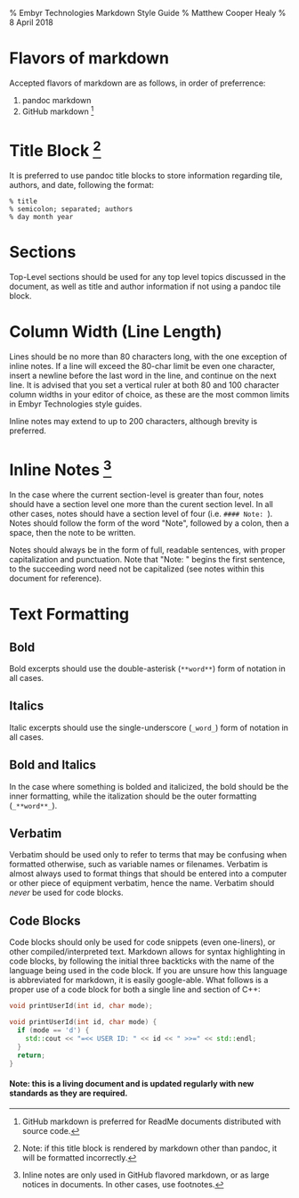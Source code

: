 % Embyr Technologies Markdown Style Guide
% Matthew Cooper Healy
% 8 April 2018

# Flavors of markdown
Accepted flavors of markdown are as follows, in order of preferrence:

  1. pandoc markdown
  2. GitHub markdown [^1]

  [^1]: GitHub markdown is preferred for ReadMe documents distributed with source code.

# Title Block [^2]
It is preferred to use pandoc title blocks to store information regarding
tile, authors, and date, following the format:
```
% title
% semicolon; separated; authors
% day month year
```
[^2]: Note: if this title block is rendered by markdown other than pandoc, it will be formatted incorrectly.

# Sections
Top-Level sections should be used for any top level topics discussed in the
document, as well as title and author information if not using a pandoc
tile block.

# Column Width (Line Length)
Lines should be no more than 80 characters long, with the one exception of
inline notes. If a line will exceed the 80-char limit be even one character,
insert a newline before the last word in the line, and continue on the next
line. It is advised that you set a vertical ruler at both 80 and 100 character
column widths in your editor of choice, as these are the most common limits
in Embyr Technologies style guides.

Inline notes may extend to up to 200 characters, although
brevity is preferred.

# Inline Notes [^3]
In the case where the current section-level is greater than four, notes
should have a section level one more than the curent section level.
In all other cases, notes should have a section level of four (i.e.
`#### Note: `). Notes should follow the form of the word "Note", followed
by a colon, then a space, then the note to be written.

Notes should always be in the form of full, readable sentences, with proper
capitalization and punctuation. Note that "Note: " begins the first sentence,
to the succeeding word need not be capitalized (see notes within this document
for reference).

[^3]: Inline notes are only used in GitHub flavored markdown, or as large notices in documents.
In other cases, use footnotes.

# Text Formatting
## Bold
Bold excerpts should use the double-asterisk (`**word**`) form of notation
in all cases.

## Italics
Italic excerpts should use the single-underscore (`_word_`) form of notation
in all cases.

## Bold and Italics
In the case where something is bolded and italicized, the bold should be the
inner formatting, while the italization should be the outer formatting
(`_**word**_`).

## Verbatim
Verbatim should be used only to refer to terms that may be confusing when
formatted otherwise, such as variable names or filenames. Verbatim is almost
always used to format things that should be entered into a computer or other
piece of equipment verbatim, hence the name.
Verbatim should _never_ be used for code blocks.

## Code Blocks
Code blocks should only be used for code snippets (even one-liners), or other
compiled/interpreted text. Markdown allows for syntax highlighting in code
blocks, by following the initial three backticks with the name of the language
being used in the code block. If you are unsure how this language is
abbreviated for markdown, it is easily google-able. What follows is a proper
use of a code block for both a single line and section of C++:

```cpp
void printUserId(int id, char mode);
```

```cpp
void printUserId(int id, char mode) {
  if (mode == 'd') {
    std::cout << "=<< USER ID: " << id << " >>=" << std::endl;
  }
  return;
}
```

#### Note: this is a living document and is updated regularly with new standards as they are required.